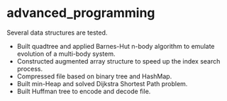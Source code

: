 # advanced_programming

Several data structures are tested. 

* Built quadtree and applied Barnes-Hut n-body algorithm to emulate evolution of a multi-body system.
* Constructed augmented array structure to speed up the index search process.
* Compressed file based on binary tree and HashMap.
* Built min-Heap and solved Dijkstra Shortest Path problem.
* Built Huffman tree to encode and decode file.
